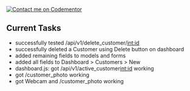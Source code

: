 [![Contact me on Codementor](https://www.codementor.io/m-badges/boonecabal/im-a-cm-b.svg)](https://www.codementor.io/@boonecabal?refer=badge)

## Current Tasks

* successfully tested /api/v1/delete_customer/<int:id>
* successfully deleted a Customer using Delete button on dashboard
* added remaining fields to models and forms
* added all fields to Dashboard > Customers > New
* dashboard.js: got /api/v1/active_customer<int:id> working
* got /customer_photo working
* got Webcam and /customer_photo working